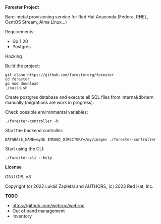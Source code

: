 **Forester Project**

Bare-metal provisioning service for Red Hat Anaconda (Fedora, RHEL, CentOS Stream, Alma Linux...)

Requirements:

* Go 1.20
* Postgres

Hacking

Build the project:

    git clone https://github.com/foresterorg/forester
    cd forester
    go mod download
    ./build.sh

Create postgres database and execute all SQL files from internal/db/tern manually (migrations are work in progress).

Check possible environmental variables:

    ./forester-controller -h

Start the backend controller:

    DATABASE_NAME=mydb IMAGED_DIRECTORY=/my/images ./forester-controller

Start using the CLI:

    ./forester-cli --help

**License**

GNU GPL v3

Copyright (c) 2022 Lukáš Zapletal and AUTHORS, (c) 2023 Red Hat, Inc.

**TODO**

* https://github.com/webrpc/webrpc
* Out of band management
* Inventory
